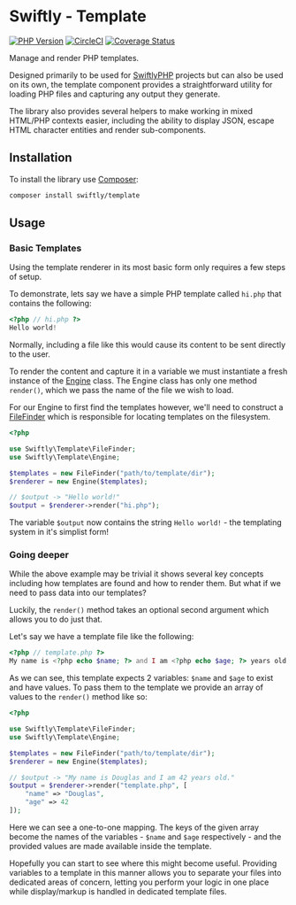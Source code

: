 # Swiftly - Template

[![PHP Version](https://img.shields.io/badge/php->=7.4-blue)](https://www.php.net/supported-versions)
[![CircleCI](https://circleci.com/gh/SwiftlyPHP/template/tree/main.svg?style=shield)](https://circleci.com/gh/SwiftlyPHP/template/tree/main)
[![Coverage Status](https://coveralls.io/repos/github/SwiftlyPHP/template/badge.svg?branch=main)](https://coveralls.io/github/SwiftlyPHP/template?branch=main)

Manage and render PHP templates.

Designed primarily to be used for [SwiftlyPHP](https://github.com/SwiftlyPHP)
projects but can also be used on its own, the template component provides a
straightforward utility for loading PHP files and capturing any output they
generate.

The library also provides several helpers to make working in mixed HTML/PHP
contexts easier, including the ability to display JSON, escape HTML character
entities and render sub-components.

## Installation

To install the library use [Composer](https://getcomposer.org/):

```sh
composer install swiftly/template
```

## Usage
### Basic Templates

Using the template renderer in its most basic form only requires a few steps of
setup.

To demonstrate, lets say we have a simple PHP template called `hi.php` that
contains the following:

```php
<?php // hi.php ?>
Hello world!
```

Normally, including a file like this would cause its content to be sent
directly to the user.

To render the content and capture it in a variable we must instantiate a fresh
instance of the [Engine](./src/Engine.php) class. The Engine class has only one
method `render()`, which we pass the name of the file we wish to load.

For our Engine to first find the templates however, we'll need to construct a
[FileFinder](./src/FileFinder.php) which is responsible for locating templates
on the filesystem.

```php
<?php

use Swiftly\Template\FileFinder;
use Swiftly\Template\Engine;

$templates = new FileFinder("path/to/template/dir");
$renderer = new Engine($templates);

// $output -> "Hello world!"
$output = $renderer->render("hi.php");
```

The variable `$output` now contains the string `Hello world!` - the templating
system in it's simplist form!

### Going deeper

While the above example may be trivial it shows several key concepts including
how templates are found and how to render them. But what if we need to pass data
into our templates?

Luckily, the `render()` method takes an optional second argument which allows
you to do just that.

Let's say we have a template file like the following:

```php
<?php // template.php ?>
My name is <?php echo $name; ?> and I am <?php echo $age; ?> years old.
```

As we can see, this template expects 2 variables: `$name` and `$age` to exist
and have values. To pass them to the template we provide an array of values to
the `render()` method like so:

```php
<?php

use Swiftly\Template\FileFinder;
use Swiftly\Template\Engine;

$templates = new FileFinder("path/to/template/dir");
$renderer = new Engine($templates);

// $output -> "My name is Douglas and I am 42 years old."
$output = $renderer->render("template.php", [
    "name" => "Douglas",
    "age" => 42
]);
```

Here we can see a one-to-one mapping. The keys of the given array become the
names of the variables - `$name` and `$age` respectively - and the provided
values are made available inside the template.

Hopefully you can start to see where this might become useful. Providing
variables to a template in this manner allows you to separate your files into
dedicated areas of concern, letting you perform your logic in one place while
display/markup is handled in dedicated template files.

